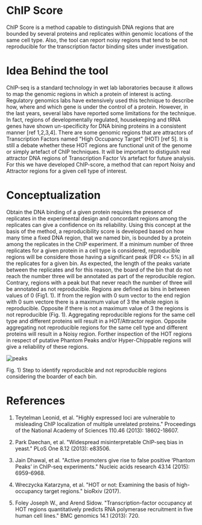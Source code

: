 # ChIP Score
ChIP Score is a method capable to distinguish DNA regions that are bounded by several proteins and replicates within genomic locations of the same cell type. Also, the tool can report noisy regions that tend to be not reproducible for the transcription factor binding sites under investigation.


# Idea Behind the tool
ChIP-seq is a standard technology in wet lab laboratories because it allows to map the genomic regions in which a protein of interest is acting. Regulatory genomics labs have extensively used this technique to describe how, where and which gene is under the control of a protein. However, in the last years, several labs have reported some limitations for the technique. In fact, regions of developmentally regulated, housekeeping and tRNA genes have shown un-specificity for DNA bining proteins in a consistent manner [ref 1,2,3,4]. There are some genomic regions that are attractors of Transcription Factors named "High Occupancy Target" (HOT) [ref 5]. It is still a debate whether these HOT regions are functional unit of the genome or simply artefact of ChIP techniques. It will be important to distiguish real attractor DNA regions of Transcription Factor Vs artefact for future analysis. For this we have developed ChIP-score, a method that can report Noisy and Attractor regions for a given cell type of interest.


# Conceptualization
Obtain the DNA binding of a given protein requires the presence of replicates in the experimental design and concordant regions among the replicates can give a confidence on its reliability. Using this concept at the basis of the method, a reproducibility score is developed based on how many time a fixed DNA region, that we named bin, is bounded by a protein among the replicates in the ChIP experiment. If a minimum number of three replicates for a given protein in a cell type is considered, reproducible regions will be considere those having a significant peak (FDR <= 5%) in all the replicates for a given bin. As expected, the length of the peaks variate between the replicates and for this reason, the board of the bin that do not reach the number three will be annotated as part of the reproducible region. Contrary, regions with a peak but that never reach the number of three will be annotated as not reproducible. Regions are defined as bins in between values of 0 (Fig1. 1). If from the region with 0 sum vector to the end region with 0 sum vectore there is a maximum value of 3 the whole region is reproducible. Opposite if there is not a maximum value of 3 the regions is not reproducible (Fig. 1). Aggregating reproducible regions for the same cell type and different proteins will result in a HOT/Attractor region. Opposite aggregating not reproducible regions for the same cell type and different proteins will result in a Noisy region. Forther inspection of the HOT regions in respect of putative Phantom Peaks and/or Hyper-Chippable regions will give a reliability of these regions. 


![peaks](https://user-images.githubusercontent.com/6462162/40009504-8453ddac-57a2-11e8-98ce-1c874821e177.png)

Fig. 1) Step to identify reproducible and not reproducible regions considering the boarder of each bin. 


# References
1. Teytelman Leonid, et al. "Highly expressed loci are vulnerable to misleading ChIP localization of multiple unrelated proteins." Proceedings of the National Academy of Sciences 110.46 (2013): 18602-18607.  

2. Park Daechan, et al. "Widespread misinterpretable ChIP-seq bias in yeast." PLoS One 8.12 (2013): e83506.  

3. Jain Dhawal, et al. "Active promoters give rise to false positive ‘Phantom Peaks’ in ChIP-seq experiments." Nucleic acids research 43.14 (2015): 6959-6968.   

4. Wreczycka Katarzyna, et al. "HOT or not: Examining the basis of high-occupancy target regions." bioRxiv (2017).

5. Foley Joseph W., and Arend Sidow. "Transcription-factor occupancy at HOT regions quantitatively predicts RNA polymerase recruitment in five human cell lines." BMC genomics 14.1 (2013): 720.
